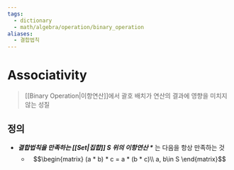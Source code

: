 ```yaml
---
tags:
  - dictionary
  - math/algebra/operation/binary_operation
aliases:
  - 결합법칙
---
```

# Associativity
> [[Binary Operation|이항연산]]에서 괄호 배치가 연산의 결과에 영향을 미치지 않는 성질
## 정의
+ ***결합법칙을 만족하는 [[Set|집합]] $S$ 위의 이항연산 $\ast$*** 는 다음을 항상 만족하는 것
	+ $$\begin{matrix}
(a * b) * c = a * (b * c)\\
a, b\in S
\end{matrix}$$